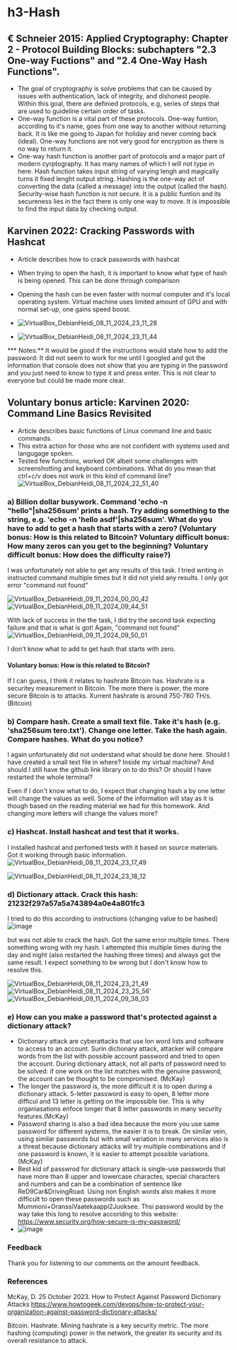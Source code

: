 # h3-Hash


## € Schneier 2015: Applied Cryptography: Chapter 2 - Protocol Building Blocks: subchapters "2.3 One-way Fuctions" and "2.4 One-Way Hash Functions".

* The goal of cryptography is solve problems that can be caused by issues with authentication, lack of integrity, and dishonest people. Within this goal, there are definied protocols, e.g, series of steps that are used to guideline certain order of tasks.
* One-way function is a vital part of these protocols. One-way funtion, according to it's name, goes from one way to another without returning back. It is like me going to Japan for holiday and never coming back (ideal). One-way functions are not very good for encryption as there is no way to return it.
* One-way hash function is another part of protocols and a major part of modern cyrptography. It has many names of which I will not type in here.  Hash function takes input string of varying lengh and magically turns it fixed lenght output string. Hashing is the one-way act of converting the data (called a message) into the output (called the hash). Security-wise hash function is not secure. It is a public funtion and its secureness lies in the fact there is only one way to move. It is impossible to find the input data by checking output.

## Karvinen 2022: Cracking Passwords with Hashcat

* Article describes how to crack passwords with hashcat
* When trying to open the hash, it is important to know what type of hash is being opened. This can be done through comparison
* Opening the hash can be even faster with normal computer and it's local operating system. Virtual machine uses limited amount of GPU and with normal set-up, one gains speed boost.

* ![VirtualBox_DebianHeidi_08_11_2024_23_11_28](https://github.com/user-attachments/assets/946294b5-fa62-4df7-9c2e-26ffe2c33192)
* ![VirtualBox_DebianHeidi_08_11_2024_23_11_44](https://github.com/user-attachments/assets/aae6ed3f-f9a2-4f49-a153-f061c6adf052)

*** Notes:** It would be good if the instructions would state how to add the password: It did not seem to work for me until I googled and got the information that console does not show that you are typing in the password and you just need to know to type it and press enter. This is not clear to everyone but could be made more clear.


## Voluntary bonus article: Karvinen 2020: Command Line Basics Revisited

* Article describes basic functions of Linux command line and basic commands.
* This extra action for those who are not confident with systems used and langugage spoken.
* Tested few functions, worked OK albeit some challenges with screenshotting and keyboard combinations. What do you mean that ctrl+c/v does not work in this kind of command line?
![VirtualBox_DebianHeidi_08_11_2024_22_51_40](https://github.com/user-attachments/assets/42c8cd79-d310-4d7a-93e8-57f942ff3cd0)


### a) Billion dollar busywork. Command 'echo -n "hello"|sha256sum' prints a hash. Try adding something to the string, e.g. 'echo -n 'hello asdf'|sha256sum'. What do you have to add to get a hash that starts with a zero? (Voluntary bonus: How is this related to Bitcoin? Voluntary difficult bonus: How many zeros can you get to the beginning? Voluntary difficult bonus: How does the difficulty raise?)

I was unfortunately not able to get any results of this task. I tried writing in instructed command multiple times but it did not yield any results. I only got error "command not found"

![VirtualBox_DebianHeidi_09_11_2024_00_00_42](https://github.com/user-attachments/assets/feb6f019-7aee-4ecd-8f81-189a1390ff3e)
![VirtualBox_DebianHeidi_09_11_2024_09_44_51](https://github.com/user-attachments/assets/c87b8579-9445-49ed-a6be-e5b13400c318)

With lack of success in the the task, I did try the second task expecting failure and that is what is got! Again, "command not found"
![VirtualBox_DebianHeidi_09_11_2024_09_50_01](https://github.com/user-attachments/assets/f368e62a-4097-4837-a137-59ce9f4712ea)

I don't know what to add to get hash that starts with zero.

#### Voluntary bonus: How is this related to Bitcoin?
If I can guess, I think it relates to hashrate Bitcoin has. Hashrate is a securitey measurement in Bitcoin. The more there is power, the more secure Bitcoin is to attacks. Xurrent hashrate is around 750-780 TH/s. (Bitcoin)

### b) Compare hash. Create a small text file. Take it's hash (e.g. 'sha256sum tero.txt'). Change one letter. Take the hash again. Compare hashes. What do you notice?

I again unfortunately did not understand what should be done here. Should I have created a small text file in where? Inside my virtual machine? And should I still have the github link library on to do this? Or should I have restarted the whole terminal?

Even if I don't know what to do, I expect that changing hash a by one letter will change the values as well. Some of the information will stay as it is though based on the reading material we had for this homework. And changing more letters will change the values more?

### c) Hashcat. Install hashcat and test that it works.

I installed hashcat and perfomed tests with it based on source materials. Got it working through basic information.
![VirtualBox_DebianHeidi_08_11_2024_23_17_49](https://github.com/user-attachments/assets/dc5b75a9-e9cb-4dc3-84f3-73e682d49087)

![VirtualBox_DebianHeidi_08_11_2024_23_18_12](https://github.com/user-attachments/assets/e83c9926-c9e1-4209-b816-03ae1176729f)


### d) Dictionary attack. Crack this hash: 21232f297a57a5a743894a0e4a801fc3

I tried to do this according to instructions (changing value to be hashed)
![image](https://github.com/user-attachments/assets/adba5996-6240-4227-a9a2-cb6278e19e0e)

but was not able to crack the hash. Got the same error multiple times. There something wrong with my hash. I attempted this multiple times during the day and night (also restarted the hashing three times) and always got the same result. I expect something to be wrong but I don't know how to resolve this.

![VirtualBox_DebianHeidi_08_11_2024_23_21_49](https://github.com/user-attachments/assets/d3a7ca8a-b390-4ce5-a2c6-8ef7e8ab7627)
![VirtualBox_DebianHeidi_08_11_2024_23_25_56](https://github.com/user-attachments/assets/113289df-2078-4c11-a94e-2dedf7f32ba6)'
![VirtualBox_DebianHeidi_09_11_2024_09_38_03](https://github.com/user-attachments/assets/1bcfb716-1b50-4799-8e32-cf06ac711f06)

### e) How can you make a password that's protected against a dictionary attack?

* Dictionary attack are cyberattacks that use lon word lists and software to access to an account. Surin dictionary attack, attacker will compare words from the list with possible account password and tried to open the account. During dictionary attack, not all parts of password need to be solved: if one work on the list matches with the genuine password, the account can be thought to be compromised. (McKay)
* The longer the password is, the more difficult it is to open during a dictionary attack. 5-letter password is easy to open, 8 letter more difficul and 13 letter is getting on the impossible tier. This is why organiasations enfoce longer that 8 letter passwords in many security features.(McKay)
* Password sharing is also a bad idea because the more you use same password for different systems, the easier it is to break. On similar vein, using similar passwords but with small variation in many services also is a threat because dictionary attacks will try multiple combinations and if one password is known, it is easier to attempt possible variations. (McKay)
* Best kid of passwrod for dictionary attack is single-use passwords that have more than 8 upper and lowercase charactes, special characters and numbers and can be a combination of sentence like ReD9Car&DrivingRoad. Using non English words also makes it more difficult to open these passwords such as Mummoni+OranssiVaatekaappi2Juoksee. Thsi password would by the way take this long to resolve accoridng to this website: https://www.security.org/how-secure-is-my-password/ 
* ![image](https://github.com/user-attachments/assets/342017f6-e216-491c-9998-e7b3919f31db)


### Feedback

Thank you for listening to our comments on the amount feedback.

### References

McKay, D. 25 October 2023. How to Protect Against Password Dictionary Attacks
https://www.howtogeek.com/devops/how-to-protect-your-organization-against-password-dictionary-attacks/

Bitcoin. Hashrate.
Mining hashrate is a key security metric. The more hashing (computing) power in the network, the greater its security and its overall resistance to attack.


